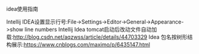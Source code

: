 idea使用指南

Intellij IDEA设置显示行号:File->Settings->Editor->General->Appearance->show line numbers
Intellij Idea tomcat启动后改动文件自动加载:http://blog.csdn.net/aqzwss/article/details/44703329
Idea 包名按树形结构展示:https://www.cnblogs.com/maximo/p/6435147.html